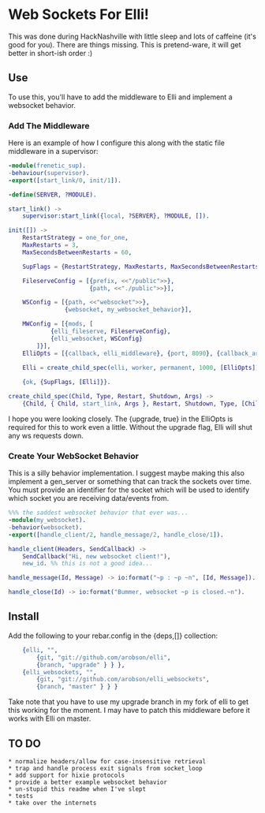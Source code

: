 # Web Sockets For Elli!
This was done during HackNashville with little sleep and lots of caffeine (it's good for you). There are things missing. This is pretend-ware, it will get better in short-ish order :)

## Use
To use this, you'll have to add the middleware to Elli and implement a websocket behavior.

### Add The Middleware
Here is an example of how I configure this along with the static file middleware in a supervisor:

```erlang
-module(frenetic_sup).
-behaviour(supervisor).
-export([start_link/0, init/1]).

-define(SERVER, ?MODULE).

start_link() ->
	supervisor:start_link({local, ?SERVER}, ?MODULE, []).

init([]) ->
	RestartStrategy = one_for_one,
	MaxRestarts = 3,
	MaxSecondsBetweenRestarts = 60,

	SupFlags = {RestartStrategy, MaxRestarts, MaxSecondsBetweenRestarts},

	FileserveConfig = [{prefix, <<"/public">>},
					   {path, <<"./public">>}],

	WSConfig = [{path, <<"websocket">>},
				{websocket, my_websocket_behavior}],

	MWConfig = [{mods, [
			{elli_fileserve, FileserveConfig},
			{elli_websocket, WSConfig}
		]}],
	ElliOpts = [{callback, elli_middleware}, {port, 8090}, {callback_args,MWConfig}, {upgrade, true}],

	Elli = create_child_spec(elli, worker, permanent, 1000, [ElliOpts]),
	
	{ok, {SupFlags, [Elli]}}.

create_child_spec(Child, Type, Restart, Shutdown, Args) ->
	{Child, { Child, start_link, Args }, Restart, Shutdown, Type, [Child]}.
```

I hope you were looking closely. The {upgrade, true} in the ElliOpts is required for this to work even a little. Without the upgrade flag, Elli will shut any ws requests down.

### Create Your WebSocket Behavior
This is a silly behavior implementation. I suggest maybe making this also implement a gen_server or something that can track the sockets over time. You must provide an identifier for the socket which will be used to identify which socket you are receiving data/events from.

```erlang
%%% the saddest websocket behavior that ever was...
-module(my_websocket).
-behavior(websocket).
-export([handle_client/2, handle_message/2, handle_close/1]).

handle_client(Headers, SendCallback) ->
	SendCallback("Hi, new websocket client!"),
	new_id. %% this is not a good idea...

handle_message(Id, Message) -> io:format("~p : ~p ~n", [Id, Message]).

handle_close(Id) -> io:format("Bummer, websocket ~p is closed.~n").
```

## Install
Add the following to your rebar.config in the {deps,[]} collection:

```erlang
	{elli, "",
		{git, "git://github.com/arobson/elli",
		{branch, "upgrade" } } },
	{elli_websockets, "",
        {git, "git://github.com/arobson/elli_websockets",
        {branch, "master" } } }
```

Take note that you have to use my upgrade branch in my fork of elli to get this working for the moment. I may have to patch this middleware before it works with Elli on master.

## TO DO
	* normalize headers/allow for case-insensitive retrieval
	* trap and handle process exit signals from socket_loop
	* add support for hixie protocols
	* provide a better example websocket behavior
	* un-stupid this readme when I've slept
	* tests
	* take over the internets